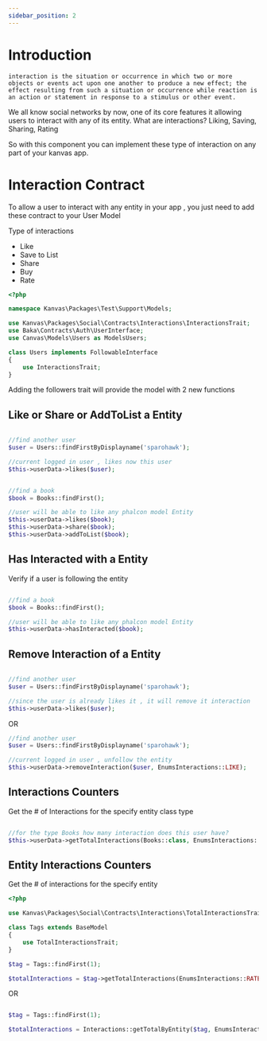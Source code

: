 ```yaml
---
sidebar_position: 2
---
```


# Introduction

```
interaction is the situation or occurrence in which two or more objects or events act upon one another to produce a new effect; the effect resulting from such a situation or occurrence while reaction is an action or statement in response to a stimulus or other event.
```

We all know social networks by now, one of its core features it allowing users to interact with any of its entity. What are interactions? Liking, Saving, Sharing, Rating 

So with this component you can implement these type of interaction on any part of your kanvas app.

# Interaction Contract

To allow a user to interact with any entity in your app , you just need to add these contract to your User Model

Type of interactions
- Like
- Save to List
- Share
- Buy
- Rate

```php
<?php

namespace Kanvas\Packages\Test\Support\Models;

use Kanvas\Packages\Social\Contracts\Interactions\InteractionsTrait;
use Baka\Contracts\Auth\UserInterface;
use Canvas\Models\Users as ModelsUsers;

class Users implements FollowableInterface
{
    use InteractionsTrait;
}

```

Adding the followers trait will provide the model with 2 new functions

Like or Share or AddToList a Entity
-------------------

```php

//find another user 
$user = Users::findFirstByDisplayname('sparohawk');

//current logged in user , likes now this user
$this->userData->likes($user);
```

```php

//find a book
$book = Books::findFirst();

//user will be able to like any phalcon model Entity
$this->userData->likes($book);
$this->userData->share($book);
$this->userData->addToList($book);
```

Has Interacted with a Entity
----------

Verify if a user is following the entity

```php

//find a book
$book = Books::findFirst();

//user will be able to like any phalcon model Entity
$this->userData->hasInteracted($book);
```

Remove Interaction of a Entity
----------

```php

//find another user 
$user = Users::findFirstByDisplayname('sparohawk');

//since the user is already likes it , it will remove it interaction
$this->userData->likes($user);
```

OR

```php
//find another user 
$user = Users::findFirstByDisplayname('sparohawk');

//current logged in user , unfollow the entity
$this->userData->removeInteraction($user, EnumsInteractions::LIKE);
```

Interactions Counters
-----

Get the # of Interactions for the specify entity class type

```php

//for the type Books how many interaction does this user have?
$this->userData->getTotalInteractions(Books::class, EnumsInteractions::SAVE);

```

Entity Interactions Counters
-----

Get the # of interactions for the specify entity 

```php
<?php

use Kanvas\Packages\Social\Contracts\Interactions\TotalInteractionsTrait;

class Tags extends BaseModel
{
    use TotalInteractionsTrait;
}

$tag = Tags::findFirst(1);

$totalInteractions = $tag->getTotalInteractions(EnumsInteractions::RATE);

```

OR 

```php

$tag = Tags::findFirst(1);

$totalInteractions = Interactions::getTotalByEntity($tag, EnumsInteractions::RATE);

```


